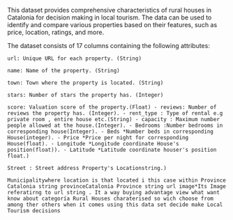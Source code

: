 This dataset provides comprehensive characteristics of rural houses in Catalonia for decision making in local tourism. The data can be used to identify and compare various properties based on their features, such as price, location, ratings, and more.

The dataset consists of 17 columns containing the following attributes:

    url: Unique URL for each property. (String)

    name: Name of the property. (String)

    town: Town where the property is located. (String)

    stars: Number of stars the property has. (Integer)

    score: Valuation score of the property.(Float) - reviews: Number of reviews the property has. (Integer). - rent_type : Type of rental e.g private room , entire house etc.(String) - capacity : Maximum number people allowed at the house.(Integer). - Bedrooms :Number bedrooms in corresponding house(Integer). - Beds *Number beds in corresponding House(integer). - Price *Price per night for corresponding House(float). - Longitude *Longitude coordinate House's position(float)). - Latitude *Latitude coordinate houser's position float.)

    Street : Street address Property's Locationstring.)

    Municipalitywhere location is that located i this case within Province Catalonia string provinceCatalonia Province string url image*Its Image referatirng to url string . It a way buying advantage view what want know about categoría Rural Houses charaterised so wich choose from among ther others when it comes using this data set decide make Local Tourism decisions
